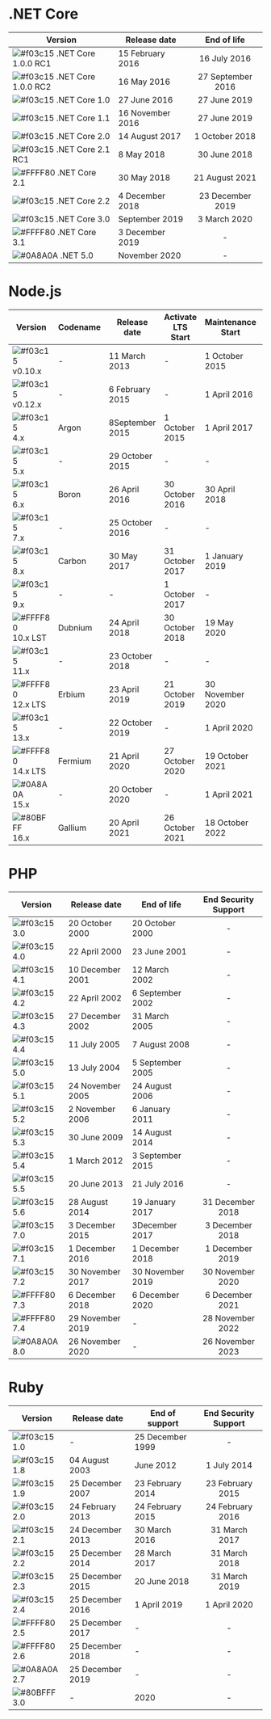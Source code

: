 # .NET Core

| Version | Release date | End of life |
| ------ | ------ |:------: |
| ![#f03c15](https://placehold.it/15/f03c15/000000?text=+) .NET Core 1.0.0 RC1 | 15 February 2016 | 16 July 2016 |
| ![#f03c15](https://placehold.it/15/f03c15/000000?text=+) .NET Core 1.0.0 RC2 | 16 May 2016 | 27 September 2016 |
| ![#f03c15](https://placehold.it/15/f03c15/000000?text=+) .NET Core 1.0 | 27 June 2016 | 27 June 2019 |
| ![#f03c15](https://placehold.it/15/f03c15/000000?text=+) .NET Core 1.1 | 16 November 2016 | 27 June 2019 |
| ![#f03c15](https://placehold.it/15/f03c15/000000?text=+) .NET Core 2.0 | 14 August 2017 | 1 October 2018 |
| ![#f03c15](https://placehold.it/15/f03c15/000000?text=+) .NET Core 2.1 RC1 | 8 May 2018 | 30 June 2018 |
| ![#FFFF80](https://placehold.it/15/FFFF80/000000?text=+) .NET Core 2.1 | 30 May 2018 | 21 August 2021 |
| ![#f03c15](https://placehold.it/15/f03c15/000000?text=+) .NET Core 2.2 | 4 December 2018 | 23 December 2019 |
| ![#f03c15](https://placehold.it/15/f03c15/000000?text=+) .NET Core 3.0 | September 2019 | 3 March 2020 |
| ![#FFFF80](https://placehold.it/15/FFFF80/000000?text=+) .NET Core 3.1 | 3 December 2019 | - |	
| ![#0A8A0A](https://placehold.it/15/0A8A0A/000000?text=+) .NET 5.0 | November 2020 | - |


# Node.js
| Version | Codename | Release date | Activate LTS Start | Maintenance Start | End of life |
| ------ | ------ | ------ | ------ | ------ | :------: |
| ![#f03c15](https://placehold.it/15/f03c15/000000?text=+) v0.10.x | - | 11 March 2013 | - | 1 October 2015 | 31 October 2016 |
| ![#f03c15](https://placehold.it/15/f03c15/000000?text=+) v0.12.x | - | 6 February 2015 | - | 1 April 2016 | 31 December 2016 |
| ![#f03c15](https://placehold.it/15/f03c15/000000?text=+) 4.x | Argon | 8September 2015 | 1 October 2015 | 1 April 2017 | 30 April 2018 |
| ![#f03c15](https://placehold.it/15/f03c15/000000?text=+) 5.x | - | 29 October 2015 | - | - | 30 June 2016 |
| ![#f03c15](https://placehold.it/15/f03c15/000000?text=+) 6.x | Boron | 26 April 2016 | 30 October 2016 | 30 April 2018 | 30 April 2019 |
| ![#f03c15](https://placehold.it/15/f03c15/000000?text=+) 7.x | - | 25 October 2016 | - | - | 30 June 2017 |
| ![#f03c15](https://placehold.it/15/f03c15/000000?text=+) 8.x | Carbon | 30 May 2017 | 31 October 2017 | 1 January 2019 | 25 December 2019 |
| ![#f03c15](https://placehold.it/15/f03c15/000000?text=+) 9.x | - | - | 1 October 2017 | - | - | 30 June 2018 |
| ![#FFFF80](https://placehold.it/15/FFFF80/000000?text=+) 10.x LST | Dubnium | 24 April 2018 | 30 October 2018 | 19 May 2020 | 30 April 2021 |
| ![#f03c15](https://placehold.it/15/f03c15/000000?text=+) 11.x | - | 23 October 2018 | - | - | 1 June 2019 |
| ![#FFFF80](https://placehold.it/15/FFFF80/000000?text=+) 12.x	LTS | Erbium | 23 April 2019 | 21 October 2019 | 30 November 2020 | 30 April 2022 |
| ![#f03c15](https://placehold.it/15/f03c15/000000?text=+) 13.x | - | 22 October 2019 | - | 1 April 2020 | 1 June 2020 |
| ![#FFFF80](https://placehold.it/15/FFFF80/000000?text=+) 14.x LTS | Fermium | 21 April 2020 | 27 October 2020 | 19 October 2021 | 30 April 2030 |
| ![#0A8A0A](https://placehold.it/15/0A8A0A/000000?text=+) 15.x | - | 20 October 2020 | - | 1 April 2021 | 1 June 2021 |
| ![#80BFFF](https://placehold.it/15/80BFFF/000000?text=+) 16.x | Gallium | 20  April 2021 | 26 October 2021 | 18 October 2022 | 30 April 2024 |


# PHP

| Version | Release date | End of life | End Security Support |
| ------ | ------ | ------ | :------: |
| ![#f03c15](https://placehold.it/15/f03c15/000000?text=+) 3.0 | 20 October 2000 | 20 October 2000 | - |
| ![#f03c15](https://placehold.it/15/f03c15/000000?text=+) 4.0 | 22 April 2000 | 23 June 2001 | - |
| ![#f03c15](https://placehold.it/15/f03c15/000000?text=+) 4.1 | 10 December 2001 | 12 March 2002 | - |
| ![#f03c15](https://placehold.it/15/f03c15/000000?text=+) 4.2 | 22 April 2002 | 6 September 2002 | - |
| ![#f03c15](https://placehold.it/15/f03c15/000000?text=+) 4.3 | 27 December 2002 | 31 March 2005 | - |
| ![#f03c15](https://placehold.it/15/f03c15/000000?text=+) 4.4 | 11 July 2005 | 7 August 2008 | - |
| ![#f03c15](https://placehold.it/15/f03c15/000000?text=+) 5.0 | 13 July 2004 | 5 September 2005 | - |
| ![#f03c15](https://placehold.it/15/f03c15/000000?text=+) 5.1 | 24 November 2005 | 24 August 2006 | - |
| ![#f03c15](https://placehold.it/15/f03c15/000000?text=+) 5.2 | 2 November 2006 | 6 January 2011 | - |
| ![#f03c15](https://placehold.it/15/f03c15/000000?text=+) 5.3 | 30 June 2009 | 14 August 2014 | - |
| ![#f03c15](https://placehold.it/15/f03c15/000000?text=+) 5.4 | 1 March 2012 | 3 September 2015 | - |
| ![#f03c15](https://placehold.it/15/f03c15/000000?text=+) 5.5 | 20 June 2013 | 21 July 2016 | - |
| ![#f03c15](https://placehold.it/15/f03c15/000000?text=+) 5.6 | 28 August 2014 | 19 January 2017 | 31 December 2018 |
| ![#f03c15](https://placehold.it/15/f03c15/000000?text=+) 7.0 | 3 December 2015 | 3December 2017 | 3 December 2018 |
| ![#f03c15](https://placehold.it/15/f03c15/000000?text=+) 7.1 | 1 December 2016 | 1 December 2018 | 1 December 2019 |
| ![#f03c15](https://placehold.it/15/f03c15/000000?text=+) 7.2 | 30 November 2017 | 30 November 2019 | 30 November 2020 |
| ![#FFFF80](https://placehold.it/15/FFFF80/000000?text=+) 7.3 | 6 December 2018 | 6 December 2020 | 6 December 2021 |
| ![#FFFF80](https://placehold.it/15/FFFF80/000000?text=+) 7.4 | 29 November 2019 | - | 28 November 2022 |
| ![#0A8A0A](https://placehold.it/15/0A8A0A/000000?text=+) 8.0 | 26 November 2020 | - | 26 November 2023 |



# Ruby


| Version | Release date | End of support  | End Security Support |
| ------ | ------ | ------ | :------: |
| ![#f03c15](https://placehold.it/15/f03c15/000000?text=+) 1.0 | - | 25 December 1999 | - | - |
| ![#f03c15](https://placehold.it/15/f03c15/000000?text=+) 1.8 | 04 August 2003 | June 2012 | 1 July 2014 |
| ![#f03c15](https://placehold.it/15/f03c15/000000?text=+) 1.9 | 25 December 2007 | 23 February 2014 | 23 February 2015 |
| ![#f03c15](https://placehold.it/15/f03c15/000000?text=+) 2.0 | 24 February 2013 | 24 February 2015 | 24 February 2016 |
| ![#f03c15](https://placehold.it/15/f03c15/000000?text=+) 2.1 | 24 December 2013 | 30 March 2016 | 31 March 2017 |
| ![#f03c15](https://placehold.it/15/f03c15/000000?text=+) 2.2 | 25 December 2014 | 28 March 2017 | 31 March 2018 |
| ![#f03c15](https://placehold.it/15/f03c15/000000?text=+) 2.3 | 25 December 2015 | 20 June 2018 | 31 March 2019 |
| ![#f03c15](https://placehold.it/15/f03c15/000000?text=+) 2.4 | 25 December 2016 | 1 April 2019 | 1 April 2020 |
| ![#FFFF80](https://placehold.it/15/FFFF80/000000?text=+) 2.5 | 25 December 2017 | - | - |
| ![#FFFF80](https://placehold.it/15/FFFF80/000000?text=+) 2.6 | 25 December 2018 | - | - |
| ![#0A8A0A](https://placehold.it/15/0A8A0A/000000?text=+) 2.7 | 25 December 2019 | - | - |
| ![#80BFFF](https://placehold.it/15/80BFFF/000000?text=+) 3.0	| - | 2020 | - | - |
